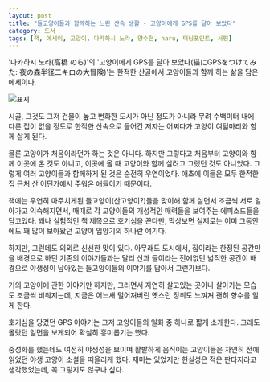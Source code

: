 ```yaml
---
layout: post
title: "들고양이들과 함께하는 느린 산속 생활 - 고양이에게 GPS를 달아 보았다"
category: 도서
tags: [책, 에세이, 고양이, 다카하시 노라, 양수현, haru, 터닝포인트, 서평]
---
```


'다카하시 노라(高橋 のら)'의
'고양이에게 GPS를 달아 보았다(猫にGPSをつけてみた: 夜の森半径二キロの大冒険)'는
한적한 산골에서 고양이들과 함께 하는 삶을 담은 에세이다.

![표지](https://lh3.googleusercontent.com/8xi-jmTxpdQjBWRxwYxhGv3dQ4UowSskA1DJ4WGxUXqBCb2ZU3eN9odTvEjekCk7YdeN0gX7ziVQhQ=s480)

시골, 그것도 그저 건물이 높고 번화한 도시가 아닌 정도가 아니라
무려 수백미터 내에 다른 집이 없을 정도로 한적한
산속으로 들어간 저자는 어쩌다가 고양이 여덟마리와 함께 살게 된다.

물론 고양이가 처음이라던가 하는 것은 아니다.
하지만 그렇다고 처음부터 고양이와 함께 이곳에 온 것도 아니고,
이곳에 올 때 고양이와 함께 살려고 그랬던 것도 아니었다.
그렇게 여러 고양이들과 함께하게 된 것은 순전히 우연이었다.
애초에 이들은 모두 한적한 집 근처 산 어딘가에서 주워온 애들이기 때문이다.

책에는 우연히 마주치게된 들고양이(산고양이?)들을 맞이해 함께 살면서
조금씩 서로 알아가고 익숙해지면서,
때때로 각 고양이들의 개성적인 매력들을 보여주는 에피소드들을 담고있다.
꽤나 실험적인 책 제목으로 호기심을 끈다만,
막상보면 실제로는 이미 그동안에도 꽤 많이 보아왔던 고양이 입양기의 하나란 얘기다.

하지만, 그런데도 의외로 신선한 맛이 있다.
아무래도 도시에서, 집이라는 한정된 공간만을 배경으로 하던 기존의 이야기들과는 달리
산과 들이라는 전에없던 넓직한 공간이 배경으로 야생성이 남아있는 들고양이들의 이야기를 담아서 그런가보다.

거의 고양이에 관한 이야기만 하지만,
그러면서 자연히 살고있는 곳이나 살아가는 모습도 조금씩 비춰지는데,
지금은 어느새 멀어져버린 옛스런 정취도 느껴져 괜히 향수를 일게 한다.

호기심을 당겼던 GPS 이야기는 그저 고양이들의 일화 중 하나로 짧게 소개한다.
그래도 몰랐던 일면을 보게되어 확실히 흥미롭기는 했다.

중성화를 했는데도 여전히 야생성을 보이며 활발하게 움직이는 고양이들은
자연히 전에 읽었던 야생 고양이 소설을 떠올리게 했다.
재미는 있었지만 현실성은 적은 판타지라고 생각했었는데, 꼭 그렇지도 않구나 싶다.
